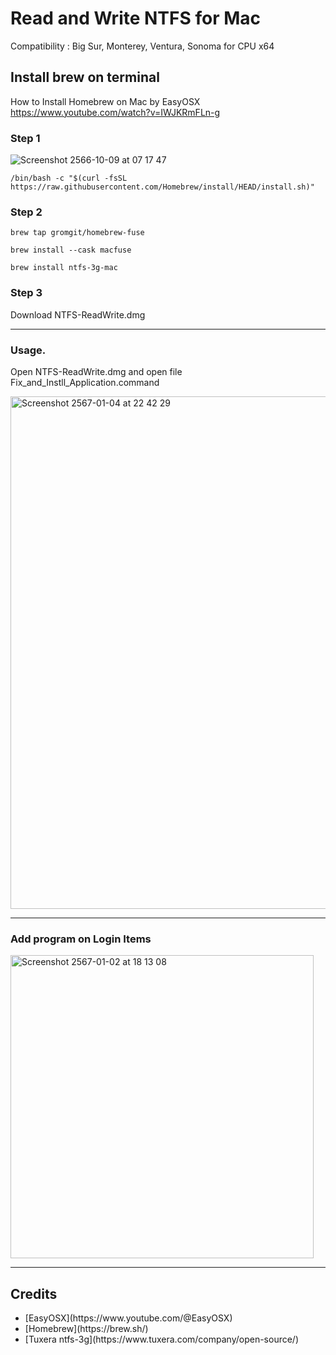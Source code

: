 # Read and Write NTFS for Mac

Compatibility : Big Sur, Monterey, Ventura, Sonoma for CPU x64

## Install brew on terminal

How to Install Homebrew on Mac by EasyOSX
https://www.youtube.com/watch?v=IWJKRmFLn-g

### Step 1

![Screenshot 2566-10-09 at 07 17 47](https://github.com/phuminsingla/RW_NTFS_MacOS/assets/5608098/2c37f66f-846e-4a56-94cb-1fc2057dcc3f)

```
/bin/bash -c "$(curl -fsSL https://raw.githubusercontent.com/Homebrew/install/HEAD/install.sh)"
```


### Step 2

```
brew tap gromgit/homebrew-fuse
```

```
brew install --cask macfuse
```

```
brew install ntfs-3g-mac 
```

### Step 3

Download NTFS-ReadWrite.dmg

-----------------------------------------

### Usage.

Open NTFS-ReadWrite.dmg and open file Fix_and_Instll_Application.command

<img width="820" alt="Screenshot 2567-01-04 at 22 42 29" src="https://github.com/phuminsingla/RW_NTFS_MacOS/assets/5608098/530e486d-7db4-4591-86df-93897516a370">

-----------------------------------------

### Add program on Login Items

<img width="485" alt="Screenshot 2567-01-02 at 18 13 08" src="https://github.com/phuminsingla/RW_NTFS_MacOS/assets/5608098/ce985fe2-ac6d-4b6e-995a-d23fe9702037">

-----------------------------------------

## Credits
<ul>
	<li>[EasyOSX](https://www.youtube.com/@EasyOSX)</li>
	<li>[Homebrew](https://brew.sh/)</li>
	<li>[Tuxera ntfs-3g](https://www.tuxera.com/company/open-source/)</li>
</ul>
